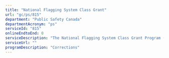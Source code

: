 ```yaml
---
title: "National Flagging System Class Grant"
url: "gc/ps/815"
department: "Public Safety Canada"
departmentAcronym: "ps"
serviceId: "815"
onlineEndtoEnd: 0
serviceDescription: "The National Flagging System Class Grant Program (NFSCGP) identifies and tracks high-risk and dangerous offenders and facilitates appropriate sentences for these individuals should they re-offend. NFSCGP coordinators work closely with police, provincial correctional services, PS and CSC to ensure that high-risk offenders who are flagged can be tracked through the Canadian Police Information Centre (CPIC) national database."
serviceUrl: ""
programDescription: "Corrections"
---
```

